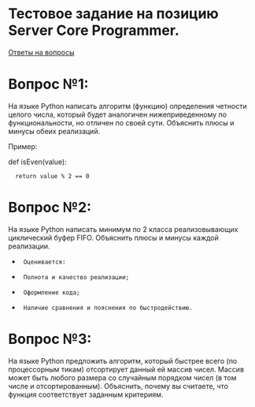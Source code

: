 # Тестовое задание на позицию Server Core Programmer.

[Ответы на вопросы](https://github.com/ToshiroAkihabara/TestLestaSCP/blob/main/ANSWERS.md)

# Вопрос №1:

На языке Python написать алгоритм (функцию) определения четности целого числа, который будет аналогичен нижеприведенному по функциональности, но отличен по своей сути. Объяснить плюсы и минусы обеих реализаций. 

Пример: 

def isEven(value):

      return value % 2 == 0

# Вопрос №2:

На языке Python написать минимум по 2 класса реализовывающих циклический буфер FIFO. Объяснить плюсы и минусы каждой реализации.

-      Оценивается:

-      Полнота и качество реализации;

-      Оформление кода;

-      Наличие сравнения и пояснения по быстродействию.

# Вопрос №3:

На языке Python предложить алгоритм, который быстрее всего (по процессорным тикам) отсортирует данный ей массив чисел. Массив может быть любого размера со случайным порядком чисел (в том числе и отсортированным). Объяснить, почему вы считаете, что функция соответствует заданным критериям.
